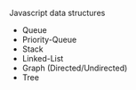 Javascript data structures

- Queue
- Priority-Queue
- Stack
- Linked-List
- Graph (Directed/Undirected)
- Tree